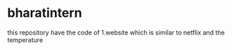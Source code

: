 # bharatintern
this repository have the code of 1.website which is similar to  netflix and the temperature 
